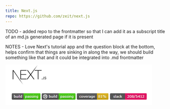 ```yaml
---
title: Next.js
repo: https://github.com/zeit/next.js
---
```


TODO - added repo to the frontmatter so that I can add it as a subscript title of an md.js generated page if it is present

NOTES - Love Next's tutorial app and the question block at the bottom, helps confirm that things are sinking in along the way, we should build something like that and it could be integrated into .md frontmatter

![](status-strip.png)